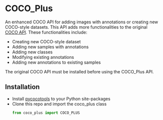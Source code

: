# COCO_Plus
An enhanced COCO API for adding images with annotations or creating new COCO-style datasets.
This API adds more functionalities to the original [COCO API](https://github.com/cocodataset/cocoapi).
These functionalities include:

- Creating new COCO-style dataset
- Adding new samples with annotations
- Adding new classes
- Modifying existing annotations
- Adding new annotations to existing samples

The original COCO API must be installed before using the COCO_Plus API.

## Installation
- Install [pycocotools](https://github.com/cocodataset/cocoapi) to your Python site-packages
- Clone this repo and import the coco_plus class
  ```python
  from coco_plus import COCO_PLUS
  ```
